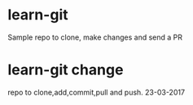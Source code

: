 # learn-git
Sample repo to clone, make changes and send a PR


# learn-git change
repo to clone,add,commit,pull and push.
23-03-2017